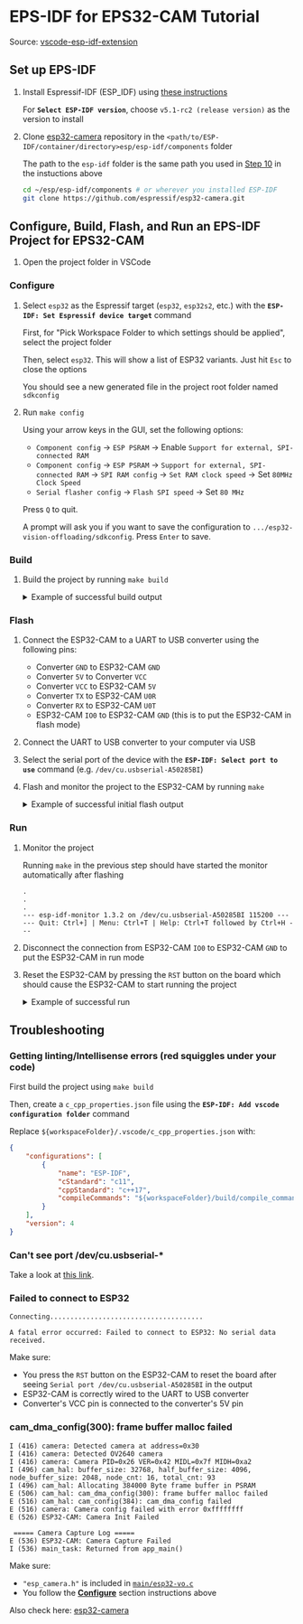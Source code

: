 # EPS-IDF for EPS32-CAM Tutorial

Source: [vscode-esp-idf-extension](https://github.com/espressif/vscode-esp-idf-extension/blob/HEAD/docs/tutorial/basic_use.md)

## Set up EPS-IDF

1. Install Espressif-IDF (ESP_IDF) using [these instructions](https://github.com/espressif/vscode-esp-idf-extension/blob/6becb8ef795b3e257e25b1628562f1219430094b/docs/tutorial/install.md)

    For **`Select ESP-IDF version`**, choose `v5.1-rc2 (release version)` as the version to install

1. Clone [esp32-camera](https://github.com/espressif/esp32-camera.git) repository in the `<path/to/ESP-IDF/container/directory>esp/esp-idf/components` folder

    The path to the `esp-idf` folder is the same path you used in [Step 10](https://github.com/espressif/vscode-esp-idf-extension/blob/6becb8ef795b3e257e25b1628562f1219430094b/docs/tutorial/install.md?plain=1#L30) in the instuctions above

    ```bash
    cd ~/esp/esp-idf/components # or wherever you installed ESP-IDF
    git clone https://github.com/espressif/esp32-camera.git
    ```

## Configure, Build, Flash, and Run an EPS-IDF Project for EPS32-CAM

1. Open the project folder in VSCode

### Configure

1. Select `esp32` as the Espressif target (`esp32`, `esp32s2`, etc.) with the **`ESP-IDF: Set Espressif device target`** command

    First, for "Pick Workspace Folder to which settings should be applied", select the project folder
    
    Then, select `esp32`. This will show a list of ESP32 variants. Just hit `Esc` to close the options
    
    You should see a new generated file in the project root folder named `sdkconfig`

1. Run `make config`

    Using your arrow keys in the GUI, set the following options:

    - `Component config` &rarr; `ESP PSRAM` &rarr; Enable `Support for external, SPI-connected RAM`
    - `Component config` &rarr; `ESP PSRAM` &rarr; `Support for external, SPI-connected RAM` &rarr; `SPI RAM config` &rarr; `Set RAM clock speed` &rarr; Set `80MHz Clock Speed`
    - `Serial flasher config` &rarr; `Flash SPI speed` &rarr; Set `80 MHz`

    Press `Q` to quit.

    A prompt will ask you if you want to save the configuration to `.../esp32-vision-offloading/sdkconfig`. Press `Enter` to save.

### Build

1. Build the project by running `make build`

    <details>
    <summary>Example of successful build output</summary>

    Your output should look something like this:

    ```
    idf.py build
    /Users/joshua/esp/esp-idf/tools/check_python_dependencies.py:12: DeprecationWarning: pkg_resources is deprecated as an API. See https://setuptools.pypa.io/en/latest/pkg_resources.html
    import pkg_resources
    Executing action: all (aliases: build)
    Running ninja in directory /Users/joshua/_yale/academics/23fall/CPSC429/esp32-vision-offloading/build
    Executing "ninja all"...
    [0/1] Re-running CMake...-- Building ESP-IDF components for target esp32
    Processing 1 dependencies:
    [1/1] idf (5.1.0)-- Project sdkconfig file /Users/joshua/_yale/academics/23fall/CPSC429/esp32-vision-offloading/sdkconfig
    Compiler supported targets: xtensa-esp32-elf

    -- App "esp32-vo" version: 39ca9e5-dirty
    -- Adding linker script /Users/joshua/_yale/academics/23fall/CPSC429/esp32-vision-offloading/build/esp-idf/esp_system/ld/memory.ld
    .
    .
    .
    -- Components: app_trace app_update bootloader ...
    -- Component paths: /Users/joshua/esp/esp-idf/components/app_trace /Users/joshua/esp/esp-idf/components/app_update /Users/joshua/esp/esp-idf/components/bootloader ...
    -- Configuring done
    -- Generating done
    -- Build files have been written to: /Users/joshua/_yale/academics/23fall/CPSC429/esp32-vision-offloading/build
    [3/916] Generating ../../partition_table/partition-table.binPartition table binary generated. Contents:
    *******************************************************************************
    # ESP-IDF Partition Table
    # Name, Type, SubType, Offset, Size, Flags
    nvs,data,nvs,0x9000,24K,
    phy_init,data,phy,0xf000,4K,
    factory,app,factory,0x10000,1M,
    *******************************************************************************
    [378/916] Performing configure step for 'bootloader'-- Building ESP-IDF components for target esp32
    -- Project sdkconfig file /Users/joshua/_yale/academics/23fall/CPSC429/esp32-vision-offloading/sdkconfig
    Compiler supported targets: xtensa-esp32-elf

    -- Adding linker script /Users/joshua/esp/esp-idf/components/soc/esp32/ld/esp32.peripherals.ld
    -- App "bootloader" version: v5.1-rc2-dirty
    -- Adding linker script /Users/joshua/esp/esp-idf/components/esp_rom/esp32/ld/esp32.rom.ld
    .
    .
    .
    -- Components: bootloader bootloader_support efuse ...
    -- Component paths: /Users/joshua/esp/esp-idf/components/bootloader /Users/joshua/esp/esp-idf/components/bootloader_support /Users/joshua/esp/esp-idf/components/efuse ...
    -- Configuring done
    -- Generating done
    -- Build files have been written to: /Users/joshua/_yale/academics/23fall/CPSC429/esp32-vision-offloading/build/bootloader
    [2/3] Generating binary image from built executableesptool.py v4.7.dev2
    Creating esp32 image...
    Merged 1 ELF section
    Successfully created esp32 image.
    Generated /Users/joshua/_yale/academics/23fall/CPSC429/esp32-vision-offloading/build/bootloader/bootloader.bin
    [3/3] cd /Users/joshua/_yale/academics/23fall/CPSC429/esp32-vision-offloading/build/bootloader/esp-idf/esptool_py && /...bootloader 0x1000 /Users/joshua/_yale/academics/23fall/CPSC429/esp32-vision-offloading/build/bootloader/bootloader.binBootloader binary size 0x6820 bytes. 0x7e0 bytes (7%) free.
    [915/916] Generating binary image from built executableesptool.py v4.7.dev2
    Creating esp32 image...
    Merged 2 ELF sections
    Successfully created esp32 image.
    Generated /Users/joshua/_yale/academics/23fall/CPSC429/esp32-vision-offloading/build/esp32-vo.bin
    [916/916] cd /Users/joshua/_yale/academics/23fall/CPSC429/esp32-vision-offloading/build/esp-idf/esptool_py && /Users/j...tion_table/partition-table.bin /Users/joshua/_yale/academics/23fall/CPSC429/esp32-vision-offloading/build/esp32-vo.binesp32-vo.bin binary size 0x4dfd0 bytes. Smallest app partition is 0x100000 bytes. 0xb2030 bytes (70%) free.

    Project build complete. To flash, run this command:
    /Users/joshua/.espressif/python_env/idf5.1_py3.9_env/bin/python ../../../../../esp/esp-idf/components/esptool_py/esptool/esptool.py -p (PORT) -b 460800 --before default_reset --after hard_reset --chip esp32  write_flash --flash_mode dio --flash_size 2MB --flash_freq 80m 0x1000 build/bootloader/bootloader.bin 0x8000 build/partition_table/partition-table.bin 0x10000 build/esp32-vo.bin
    or run 'idf.py -p (PORT) flash'
    ```
    </details>

### Flash

1. Connect the ESP32-CAM to a UART to USB converter using the following pins:

    - Converter `GND` to ESP32-CAM `GND`
    - Converter `5V` to Converter `VCC`
    - Converter `VCC` to ESP32-CAM `5V`
    - Converter `TX` to ESP32-CAM `U0R`
    - Converter `RX` to ESP32-CAM `U0T`
    - ESP32-CAM `IO0` to ESP32-CAM `GND` (this is to put the ESP32-CAM in flash mode)

1. Connect the UART to USB converter to your computer via USB

1. Select the serial port of the device with the **`ESP-IDF: Select port to use`** command (e.g. `/dev/cu.usbserial-A50285BI`)

1. Flash and monitor the project to the ESP32-CAM by running `make`

    <details>
    <summary>Example of successful initial flash output</summary>\

    Your output should look something like this:

    ```
    (base) joshua@delta-2 esp32-vision-offloading % make flash
    /Users/joshua/esp/esp-idf/tools/check_python_dependencies.py:12: DeprecationWarning: pkg_resources is deprecated as an API. See https://setuptools.pypa.io/en/latest/pkg_resources.html
    import pkg_resources
    Executing action: flash
    Running ninja in directory /Users/joshua/_yale/academics/23fall/CPSC429/esp32-vision-offloading/build
    Executing "ninja flash"...
    [1/5] cd /Users/joshua/_yale/academics/23fall/CPSC429/esp32-vision-offloading/build/esp-idf/esptool_py && /Users/joshua/.espressif/python_env/idf5.1_py3.9_env/bin/python /Users/joshua/esp/esp-idf/components/partition_table/check_sizes.py --offset 0x8000 partition --type app /Users/joshua/_yale/academics/23fall/CPSC429/esp32-vision-offloading/build/partition_table/partition-table.bin /Users/joshua/_yale/academics/23fall/CPSC429/esp32-vision-offloading/build/esp32-vo.bin
    esp32-vo.bin binary size 0x4dfd0 bytes. Smallest app partition is 0x100000 bytes. 0xb2030 bytes (70%) free.
    [2/5] Performing build step for 'bootloader'
    [1/1] cd /Users/joshua/_yale/academics/23fall/CPSC429/esp32-vision-offloading/build/bootloader/esp-idf/esptool_py && /Users/joshua/.espressif/python_env/idf5.1_py3.9_env/bin/python /Users/joshua/esp/esp-idf/components/partition_table/check_sizes.py --offset 0x8000 bootloader 0x1000 /Users/joshua/_yale/academics/23fall/CPSC429/esp32-vision-offloading/build/bootloader/bootloader.bin
    Bootloader binary size 0x6820 bytes. 0x7e0 bytes (7%) free.
    [2/3] cd /Users/joshua/esp/esp-idf/components/esptool_py && /Users/joshua/.espressif/tools/cmake/3.24.0/CMake.app/Contents/bin/cmake -D IDF_PATH=/Users/joshua/esp/esp-idf -D "SERIAL_TOOL=/Users/joshua/.espressif/python_env/idf5.1_py3.9_env/bin/python;;/Users/joshua/esp/esp-idf/components/esptool_py/esptool/esptool.py;--chip;esp32" -D "SERIAL_TOOL_ARGS=--before=default_reset;--after=hard_reset;write_flash;@flash_args" -D WORKING_DIRECTORY=/Users/joshua/_yale/academics/23fall/CPSC429/esp32-vision-offloading/build -P /Users/joshua/esp/esp-idf/components/esptool_py/run_serial_tool.cmake
    esptool.py --chip esp32 -p /dev/cu.usbserial-A50285BI -b 460800 --before=default_reset --after=hard_reset write_flash --flash_mode dio --flash_freq 80m --flash_size 2MB 0x1000 bootloader/bootloader.bin 0x10000 esp32-vo.bin 0x8000 partition_table/partition-table.bin
    esptool.py v4.7.dev2
    Serial port /dev/cu.usbserial-A50285BI
    ```
    <details>

    If the output prints out the following and hangs:

    ```
    .
    .
    .
    esptool.py v4.7.dev2
    Serial port /dev/cu.usbserial-A50285BI
    ```

    Then, make sure to press the `RST` button on the ESP32-CAM to reset the board.

    Now, it should connect and write to the board.

    <details>
    <summary>Example of successful final flash output</summary>

    Your output should look something like this:

    ```
    Connecting.............................
    Chip is ESP32-D0WD-V3 (revision v3.1)
    Features: WiFi, BT, Dual Core, 240MHz, VRef calibration in efuse, Coding Scheme None
    Crystal is 40MHz
    MAC: a0:b7:65:50:de:a8
    Uploading stub...
    Running stub...
    Stub running...
    Changing baud rate to 460800
    Changed.
    Configuring flash size...
    Flash will be erased from 0x00001000 to 0x00007fff...
    Flash will be erased from 0x00010000 to 0x0005dfff...
    Flash will be erased from 0x00008000 to 0x00008fff...
    Compressed 26656 bytes to 16666...
    Writing at 0x00001000... (50 %)
    Writing at 0x000076b5... (100 %)
    Wrote 26656 bytes (16666 compressed) at 0x00001000 in 0.9 seconds (effective 238.2 kbit/s)...
    Hash of data verified.
    Compressed 319440 bytes to 167234...
    Writing at 0x00010000... (9 %)
    .
    .
    .
    Writing at 0x0005ca22... (100 %)
    Wrote 319440 bytes (167234 compressed) at 0x00010000 in 4.2 seconds (effective 603.6 kbit/s)...
    Hash of data verified.
    Compressed 3072 bytes to 103...
    Writing at 0x00008000... (100 %)
    Wrote 3072 bytes (103 compressed) at 0x00008000 in 0.1 seconds (effective 309.5 kbit/s)...
    Hash of data verified.

    Leaving...
    Hard resetting via RTS pin...
    Done
    /Users/joshua/esp/esp-idf/tools/check_python_dependencies.py:12: DeprecationWarning: pkg_resources is deprecated as an API. See https://setuptools.pypa.io/en/latest/pkg_resources.html
      import pkg_resources
    Executing action: monitor
    Running idf_monitor in directory /Users/joshua/_yale/academics/23fall/CPSC429/esp32-vision-offloading
    Executing "/Users/joshua/.espressif/python_env/idf5.1_py3.9_env/bin/python /Users/joshua/esp/esp-idf/tools/idf_monitor.py -p /dev/cu.usbserial-A50285BI -b 115200 --toolchain-prefix xtensa-esp32-elf- --target esp32 --revision 0 /Users/joshua/_yale/academics/23fall/CPSC429/esp32-vision-offloading/build/esp32-vo.elf -m '/Users/joshua/.espressif/python_env/idf5.1_py3.9_env/bin/python' '/Users/joshua/esp/esp-idf/tools/idf.py' '-p' '/dev/cu.usbserial-A50285BI'"...
    --- esp-idf-monitor 1.3.2 on /dev/cu.usbserial-A50285BI 115200 ---
    --- Quit: Ctrl+] | Menu: Ctrl+T | Help: Ctrl+T followed by Ctrl+H ---
    ```
    <details>

### Run

1. Monitor the project

    Running `make` in the previous step should have started the monitor automatically after flashing

    ```
    .
    .
    .
    --- esp-idf-monitor 1.3.2 on /dev/cu.usbserial-A50285BI 115200 ---
    --- Quit: Ctrl+] | Menu: Ctrl+T | Help: Ctrl+T followed by Ctrl+H ---
    ```

1.  Disconnect the connection from ESP32-CAM `IO0` to ESP32-CAM `GND` to put the ESP32-CAM in run mode

1. Reset the ESP32-CAM by pressing the `RST` button on the board which should cause the ESP32-CAM to start running the project

    <details>
    <summary>Example of successful run</summary>

    ```
    ets Jul 29 2019 12:21:46

    rst:0x1 (POWERON_RESET),boot:0x13 (SPI_FAST_FLASH_BOOT)
    configsip: 0, SPIWP:0xee
    clk_drv:0x00,q_drv:0x00,d_drv:0x00,cs0_drv:0x00,hd_drv:0x00,wp_drv:0x00
    mode:DIO, clock div:1
    load:0x3fff0030,len:7088
    load:0x40078000,len:15592
    load:0x40080400,len:4
    0x40080400: _init at ??:?

    ho 8 tail 4 room 4
    load:0x40080404,len:3876
    entry 0x4008064c
    I (31) boot: ESP-IDF v5.1-rc2-dirty 2nd stage bootloader
    I (31) boot: compile time Oct 24 2023 16:52:50
    I (31) boot: Multicore bootloader
    I (36) boot: chip revision: v3.1
    I (40) boot.esp32: SPI Speed      : 80MHz
    I (44) boot.esp32: SPI Mode       : DIO
    I (49) boot.esp32: SPI Flash Size : 2MB
    I (54) boot: Enabling RNG early entropy source...
    I (59) boot: Partition Table:
    I (63) boot: ## Label            Usage          Type ST Offset   Length
    I (70) boot:  0 nvs              WiFi data        01 02 00009000 00006000
    I (77) boot:  1 phy_init         RF data          01 01 0000f000 00001000
    I (85) boot:  2 factory          factory app      00 00 00010000 00100000
    I (92) boot: End of partition table
    I (96) esp_image: segment 0: paddr=00010020 vaddr=3f400020 size=12b98h ( 76696) map
    I (128) esp_image: segment 1: paddr=00022bc0 vaddr=3ffb0000 size=0336ch ( 13164) load
    I (133) esp_image: segment 2: paddr=00025f34 vaddr=40080000 size=0a0e4h ( 41188) load
    I (148) esp_image: segment 3: paddr=00030020 vaddr=400d0020 size=25ec4h (155332) map
    I (196) esp_image: segment 4: paddr=00055eec vaddr=4008a0e4 size=080bch ( 32956) load
    I (217) boot: Loaded app from partition at offset 0x10000
    I (217) boot: Disabling RNG early entropy source...
    I (228) cpu_start: Multicore app
    I (228) quad_psram: This chip is ESP32-D0WD
    I (230) esp_psram: Found 8MB PSRAM device
    I (231) esp_psram: Speed: 80MHz
    I (234) esp_psram: PSRAM initialized, cache is in low/high (2-core) mode.
    W (242) esp_psram: Virtual address not enough for PSRAM, map as much as we can. 4MB is mapped
    I (251) cpu_start: Pro cpu up.
    I (255) cpu_start: Starting app cpu, entry point is 0x40081464
    0x40081464: call_start_cpu1 at /Users/joshua/esp/esp-idf/components/esp_system/port/cpu_start.c:154

    I (0) cpu_start: App cpu up.
    I (776) esp_psram: SPI SRAM memory test OK
    I (784) cpu_start: Pro cpu start user code
    I (784) cpu_start: cpu freq: 160000000 Hz
    I (784) cpu_start: Application information:
    I (787) cpu_start: Project name:     esp32-vo
    I (792) cpu_start: App version:      39ca9e5-dirty
    I (797) cpu_start: Compile time:     Oct 24 2023 17:01:22
    I (803) cpu_start: ELF file SHA256:  9c7957b240d59afd...
    I (809) cpu_start: ESP-IDF:          v5.1-rc2-dirty
    I (815) cpu_start: Min chip rev:     v0.0
    I (820) cpu_start: Max chip rev:     v3.99 
    I (824) cpu_start: Chip rev:         v3.1
    I (829) heap_init: Initializing. RAM available for dynamic allocation:
    I (836) heap_init: At 3FFAE6E0 len 00001920 (6 KiB): DRAM
    I (842) heap_init: At 3FFB3CD0 len 0002C330 (176 KiB): DRAM
    I (849) heap_init: At 3FFE0440 len 00003AE0 (14 KiB): D/IRAM
    I (855) heap_init: At 3FFE4350 len 0001BCB0 (111 KiB): D/IRAM
    I (861) heap_init: At 400921A0 len 0000DE60 (55 KiB): IRAM
    I (868) esp_psram: Adding pool of 4096K of PSRAM memory to heap allocator
    I (876) spi_flash: detected chip: generic
    I (880) spi_flash: flash io: dio
    W (884) spi_flash: Detected size(4096k) larger than the size in the binary image header(2048k). Using the size in the binary image header.
    I (897) app_start: Starting scheduler on CPU0
    I (902) app_start: Starting scheduler on CPU1
    I (902) main_task: Started on CPU0
    I (912) esp_psram: Reserving pool of 32K of internal memory for DMA/internal allocations
    I (912) main_task: Calling app_main()

    ~~~~~ ESP32-CAM Vision Offloading ~~~~~ 

    Initializing Camera...
    I (922) gpio: GPIO[25]| InputEn: 1| OutputEn: 0| OpenDrain: 0| Pullup: 1| Pulldown: 0| Intr:2 
    I (932) cam_hal: cam init ok
    I (942) sccb: pin_sda 26 pin_scl 27
    I (942) sccb: sccb_i2c_port=1
    I (942) gpio: GPIO[32]| InputEn: 0| OutputEn: 1| OpenDrain: 0| Pullup: 0| Pulldown: 0| Intr:0 
    I (982) camera: Detected camera at address=0x30
    I (982) camera: Detected OV2640 camera
    I (982) camera: Camera PID=0x26 VER=0x42 MIDL=0x7f MIDH=0xa2
    I (1062) cam_hal: buffer_size: 32768, half_buffer_size: 4096, node_buffer_size: 2048, node_cnt: 16, total_cnt: 93
    I (1062) cam_hal: Allocating 384000 Byte frame buffer in PSRAM
    I (1072) cam_hal: cam config ok
    I (1072) ov2640: Set PLL: clk_2x: 0, clk_div: 0, pclk_auto: 0, pclk_div: 12
    Initializing Camera Done

    ===== Camera Capture Log ===== 
    [465798] F0: 1600 x 1200, format 4, length 38127
    [625724] F1: 1600 x 1200, format 4, length 226628
    [785631] F2: 1600 x 1200, format 4, length 208620
    [945534] F3: 1600 x 1200, format 4, length 171173
    [1105447] F4: 1600 x 1200, format 4, length 205566
    .
    .
    .
    ```
    </details>

## Troubleshooting

### Getting linting/Intellisense errors (red squiggles under your code)

First build the project using `make build`

Then, create a `c_cpp_properties.json` file using the **`ESP-IDF: Add vscode configuration folder`** command

Replace `${workspaceFolder}/.vscode/c_cpp_properties.json` with:

```json
{
    "configurations": [
        {
            "name": "ESP-IDF",
            "cStandard": "c11",
            "cppStandard": "c++17",
            "compileCommands": "${workspaceFolder}/build/compile_commands.json"
        }
    ],
    "version": 4
}
```

### Can't see port /dev/cu.usbserial-*

Take a look at [this link](https://docs.espressif.com/projects/esp-idf/en/v4.2.3/esp32/get-started/establish-serial-connection.html).

### Failed to connect to ESP32

```
Connecting......................................

A fatal error occurred: Failed to connect to ESP32: No serial data received.
```

Make sure:
- You press the `RST` button on the ESP32-CAM to reset the board after seeing `Serial port /dev/cu.usbserial-A50285BI` in the output
- ESP32-CAM is correctly wired to the UART to USB converter
- Converter's VCC pin is connected to the converter's 5V pin

### cam_dma_config(300): frame buffer malloc failed

```
I (416) camera: Detected camera at address=0x30
I (416) camera: Detected OV2640 camera
I (416) camera: Camera PID=0x26 VER=0x42 MIDL=0x7f MIDH=0xa2
I (496) cam_hal: buffer_size: 32768, half_buffer_size: 4096, node_buffer_size: 2048, node_cnt: 16, total_cnt: 93
I (496) cam_hal: Allocating 384000 Byte frame buffer in PSRAM
E (506) cam_hal: cam_dma_config(300): frame buffer malloc failed
E (516) cam_hal: cam_config(384): cam_dma_config failed
E (516) camera: Camera config failed with error 0xffffffff
E (526) ESP32-CAM: Camera Init Failed

 ===== Camera Capture Log ===== 
E (536) ESP32-CAM: Camera Capture Failed
I (536) main_task: Returned from app_main()
```

Make sure:
- `"esp_camera.h"` is included in [`main/esp32-vo.c`](main/esp32-vo.c)
- You follow the [**Configure**](#configure) section instructions above

Also check here: [esp32-camera](https://github.com/espressif/vscode-esp-idf-extension/blob/HEAD/docs/tutorial/basic_use.md)
